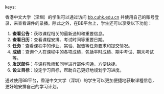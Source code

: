 keys:<BB>


香港中文大学（深圳）的学生可以通过访问 [bb.cuhk.edu.cn](http://bb.cuhk.edu.cn) 并使用自己的账号登录，来查看课件的录播。除此之外，在BB平台上，学生还可以享受以下功能：

1. **查看公告**：获取课程相关的最新通知和重要信息。
2. **查看日历**：查看课程安排、考试时间等重要日期。
3. **任务**：查看课程中的作业、实验、报告等任务要求和提交情况。
4. **成绩**：查询个人在课程中的各项成绩，包括平时成绩、期中考试、期末考试等。
5. **发送邮件**：与课程教师和同学进行邮件沟通，方便快捷。
6. **设立目标**：设定学习目标，帮助自己更好地规划学习进度。

通过使用BB平台，香港中文大学（深圳）的学生可以更加便捷地获取课程信息，更好地安排自己的学习计划。